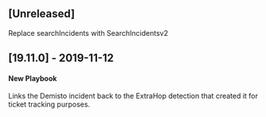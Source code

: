 ## [Unreleased]
Replace searchIncidents with SearchIncidentsv2

## [19.11.0] - 2019-11-12
#### New Playbook
Links the Demisto incident back to the ExtraHop detection that created it for ticket tracking purposes.